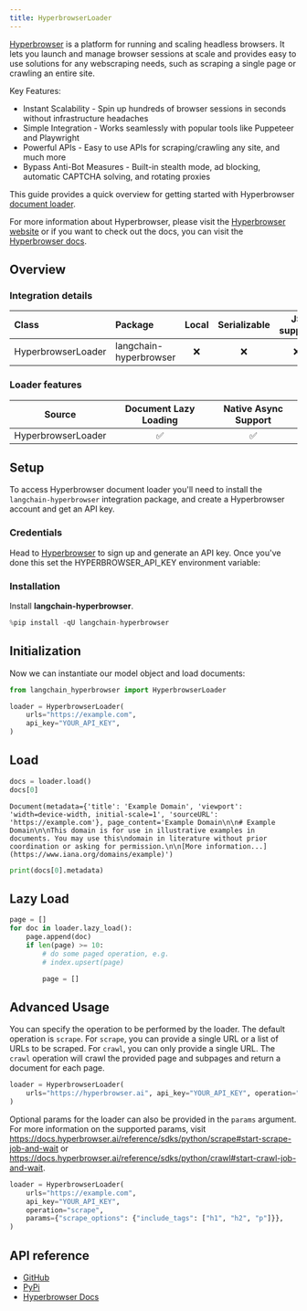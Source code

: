 ```yaml
---
title: HyperbrowserLoader
---
```


[Hyperbrowser](https://hyperbrowser.ai) is a platform for running and scaling headless browsers. It lets you launch and manage browser sessions at scale and provides easy to use solutions for any webscraping needs, such as scraping a single page or crawling an entire site.

Key Features:

- Instant Scalability - Spin up hundreds of browser sessions in seconds without infrastructure headaches
- Simple Integration - Works seamlessly with popular tools like Puppeteer and Playwright
- Powerful APIs - Easy to use APIs for scraping/crawling any site, and much more
- Bypass Anti-Bot Measures - Built-in stealth mode, ad blocking, automatic CAPTCHA solving, and rotating proxies

This guide provides a quick overview for getting started with Hyperbrowser [document loader](https://python.langchain.com/docs/concepts/#document-loaders).

For more information about Hyperbrowser, please visit the [Hyperbrowser website](https://hyperbrowser.ai) or if you want to check out the docs, you can visit the [Hyperbrowser docs](https://docs.hyperbrowser.ai).

## Overview

### Integration details

| Class | Package | Local | Serializable | JS support|
| :--- | :--- | :---: | :---: |  :---: |
| HyperbrowserLoader | langchain-hyperbrowser | ❌ | ❌ | ❌ |

### Loader features

| Source | Document Lazy Loading | Native Async Support |
| :---: | :---: | :---: |
| HyperbrowserLoader | ✅ | ✅ |

## Setup

To access Hyperbrowser document loader you'll need to install the `langchain-hyperbrowser` integration package, and create a Hyperbrowser account and get an API key.

### Credentials

Head to [Hyperbrowser](https://app.hyperbrowser.ai/) to sign up and generate an API key. Once you've done this set the HYPERBROWSER_API_KEY environment variable:

### Installation

Install **langchain-hyperbrowser**.

```python
%pip install -qU langchain-hyperbrowser
```

## Initialization

Now we can instantiate our model object and load documents:

```python
from langchain_hyperbrowser import HyperbrowserLoader

loader = HyperbrowserLoader(
    urls="https://example.com",
    api_key="YOUR_API_KEY",
)
```

## Load

```python
docs = loader.load()
docs[0]
```

```output
Document(metadata={'title': 'Example Domain', 'viewport': 'width=device-width, initial-scale=1', 'sourceURL': 'https://example.com'}, page_content='Example Domain\n\n# Example Domain\n\nThis domain is for use in illustrative examples in documents. You may use this\ndomain in literature without prior coordination or asking for permission.\n\n[More information...](https://www.iana.org/domains/example)')
```

```python
print(docs[0].metadata)
```

## Lazy Load

```python
page = []
for doc in loader.lazy_load():
    page.append(doc)
    if len(page) >= 10:
        # do some paged operation, e.g.
        # index.upsert(page)

        page = []
```

## Advanced Usage

You can specify the operation to be performed by the loader. The default operation is `scrape`. For `scrape`, you can provide a single URL or a list of URLs to be scraped. For `crawl`, you can only provide a single URL. The `crawl` operation will crawl the provided page and subpages and return a document for each page.

```python
loader = HyperbrowserLoader(
    urls="https://hyperbrowser.ai", api_key="YOUR_API_KEY", operation="crawl"
)
```

Optional params for the loader can also be provided in the `params` argument. For more information on the supported params, visit <https://docs.hyperbrowser.ai/reference/sdks/python/scrape#start-scrape-job-and-wait> or <https://docs.hyperbrowser.ai/reference/sdks/python/crawl#start-crawl-job-and-wait>.

```python
loader = HyperbrowserLoader(
    urls="https://example.com",
    api_key="YOUR_API_KEY",
    operation="scrape",
    params={"scrape_options": {"include_tags": ["h1", "h2", "p"]}},
)
```

## API reference

- [GitHub](https://github.com/hyperbrowserai/langchain-hyperbrowser/)
- [PyPi](https://pypi.org/project/langchain-hyperbrowser/)
- [Hyperbrowser Docs](https://docs.hyperbrowser.ai/)
